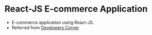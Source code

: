 # React-JS E-commerce Application

- E-commerce application using React-JS.
- Referred from [Developers Corner](https://www.youtube.com/watch?v=eu0rExO_C3A&list=PL0g02APOH8okXhOQLOLcB_nifs1U41im5&index=3)
